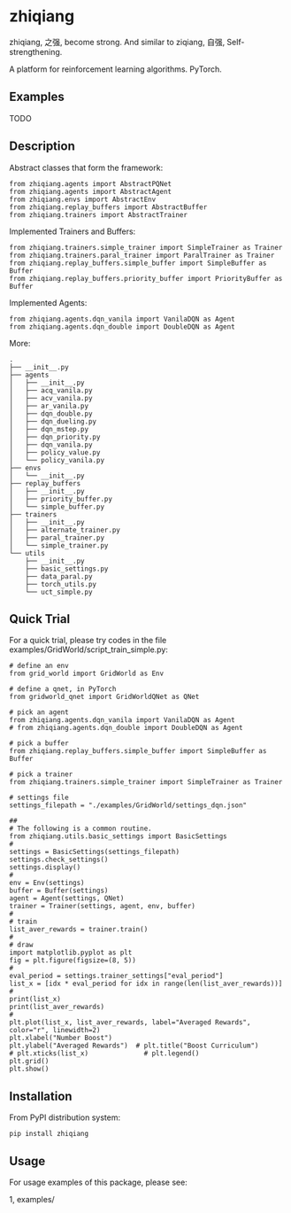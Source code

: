 # zhiqiang

zhiqiang, 之强, become strong. And similar to ziqiang, 自强, Self-strengthening.

A platform for reinforcement learning algorithms. PyTorch.

## Examples

TODO


## Description

Abstract classes that form the framework:
```
from zhiqiang.agents import AbstractPQNet
from zhiqiang.agents import AbstractAgent
from zhiqiang.envs import AbstractEnv
from zhiqiang.replay_buffers import AbstractBuffer
from zhiqiang.trainers import AbstractTrainer
```

Implemented Trainers and Buffers:
```
from zhiqiang.trainers.simple_trainer import SimpleTrainer as Trainer
from zhiqiang.trainers.paral_trainer import ParalTrainer as Trainer
from zhiqiang.replay_buffers.simple_buffer import SimpleBuffer as Buffer
from zhiqiang.replay_buffers.priority_buffer import PriorityBuffer as Buffer
```

Implemented Agents:
```
from zhiqiang.agents.dqn_vanila import VanilaDQN as Agent
from zhiqiang.agents.dqn_double import DoubleDQN as Agent
```

More:
```
.
├── __init__.py
├── agents
│   ├── __init__.py
│   ├── acq_vanila.py
│   ├── acv_vanila.py
│   ├── ar_vanila.py
│   ├── dqn_double.py
│   ├── dqn_dueling.py
│   ├── dqn_mstep.py
│   ├── dqn_priority.py
│   ├── dqn_vanila.py
│   ├── policy_value.py
│   └── policy_vanila.py
├── envs
│   └── __init__.py
├── replay_buffers
│   ├── __init__.py
│   ├── priority_buffer.py
│   └── simple_buffer.py
├── trainers
│   ├── __init__.py
│   ├── alternate_trainer.py
│   ├── paral_trainer.py
│   └── simple_trainer.py
└── utils
    ├── __init__.py
    ├── basic_settings.py
    ├── data_paral.py
    ├── torch_utils.py
    └── uct_simple.py
```

## Quick Trial

For a quick trial, please try codes in the file examples/GridWorld/script_train_simple.py:

```
# define an env
from grid_world import GridWorld as Env

# define a qnet, in PyTorch
from gridworld_qnet import GridWorldQNet as QNet

# pick an agent
from zhiqiang.agents.dqn_vanila import VanilaDQN as Agent
# from zhiqiang.agents.dqn_double import DoubleDQN as Agent

# pick a buffer
from zhiqiang.replay_buffers.simple_buffer import SimpleBuffer as Buffer

# pick a trainer
from zhiqiang.trainers.simple_trainer import SimpleTrainer as Trainer

# settings file
settings_filepath = "./examples/GridWorld/settings_dqn.json"

##
# The following is a common routine.
from zhiqiang.utils.basic_settings import BasicSettings
#
settings = BasicSettings(settings_filepath)
settings.check_settings()
settings.display()
#
env = Env(settings)
buffer = Buffer(settings)
agent = Agent(settings, QNet)
trainer = Trainer(settings, agent, env, buffer)
#
# train
list_aver_rewards = trainer.train()
#
# draw
import matplotlib.pyplot as plt
fig = plt.figure(figsize=(8, 5))
#
eval_period = settings.trainer_settings["eval_period"]
list_x = [idx * eval_period for idx in range(len(list_aver_rewards))]
#
print(list_x)
print(list_aver_rewards)
#
plt.plot(list_x, list_aver_rewards, label="Averaged Rewards", color="r", linewidth=2)
plt.xlabel("Number Boost")
plt.ylabel("Averaged Rewards")  # plt.title("Boost Curriculum")
# plt.xticks(list_x)              # plt.legend()
plt.grid()
plt.show()
```

## Installation

From PyPI distribution system:

```
pip install zhiqiang
```

## Usage

For usage examples of this package, please see:

1, examples/

</br>
